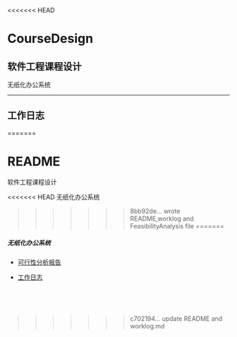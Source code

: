 <<<<<<< HEAD
# CourseDesign
## 软件工程课程设计

无纸化办公系统

***
## 工作日志
=======
# README	

软件工程课程设计

<<<<<<< HEAD
无纸化办公系统
>>>>>>> 8bb92de... wrote README,worklog and FeasibilityAnalysis file
=======
##### 无纸化办公系统

* [可行性分析报告](/docs/FeasibilityAnalysis.doc)

* [工作日志](/docs/worklog.md)

  ​

  ​
>>>>>>> c702194... update README and worklog.md
